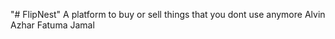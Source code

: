 "# FlipNest" 
A platform to buy or sell things that you dont use anymore 
Alvin 
Azhar 
Fatuma 
Jamal